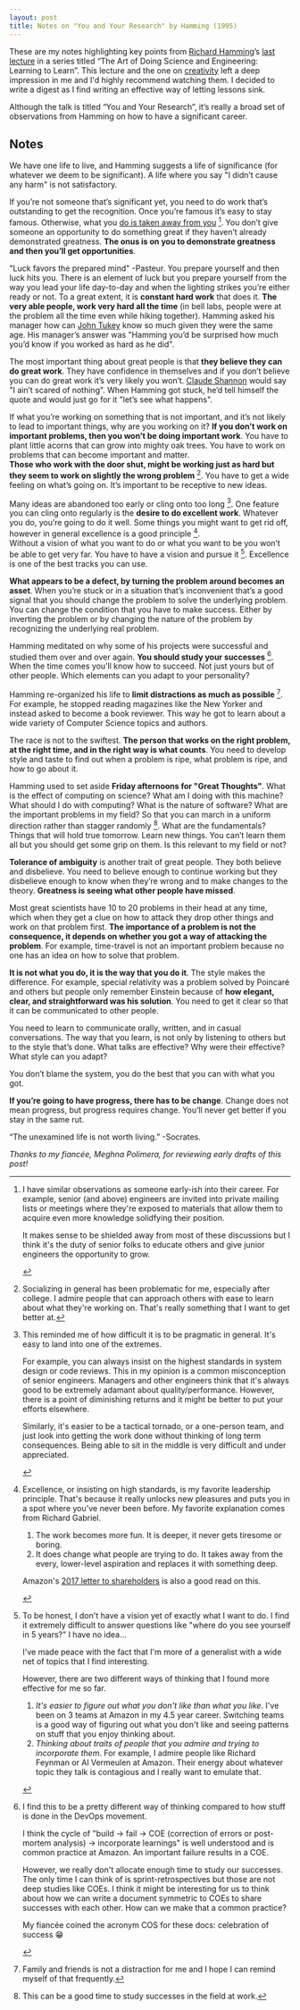 ```yaml
---
layout: post
title: Notes on "You and Your Research" by Hamming (1995)
---
```


These are my notes highlighting key points from [Richard Hamming](https://en.wikipedia.org/wiki/Richard_Hamming)’s [last lecture](https://www.youtube.com/watch?v=a1zDuOPkMSw) in a series titled “The Art of Doing Science and Engineering: Learning to Learn”. This lecture and the one on [creativity](https://www.youtube.com/watch?v=FlTybZvds0U) left a deep impression in me and I'd highly recommend watching them. I decided to write a digest as I find writing an effective way of letting lessons sink.
 
Although the talk is titled “You and Your Research”, it’s really a broad set of observations from Hamming on how to have a significant career.

## Notes
  
We have one life to live, and Hamming suggests a life of significance (for whatever we deem to be significant). A life where you say "I didn’t cause any harm" is not satisfactory.

If you’re not someone that’s significant yet, you need to do work that’s outstanding to get the recognition. Once you’re famous it’s easy to stay famous. Otherwise, what you [do is taken away from you](https://en.wikipedia.org/wiki/Matthew_effect) [^1]. You don’t give someone an opportunity to do something great if they haven’t already demonstrated greatness. **The onus is on you to demonstrate greatness and then you’ll get opportunities**.


"Luck favors the prepared mind" -Pasteur. You prepare yourself and then luck hits you. There is an element of luck but you prepare yourself from the way you lead your life day-to-day and when the lighting strikes you’re either ready or not. To a great extent, it is **constant hard work** that does it. **The very able people, work very hard all the time** (in bell labs, people were at the problem all the time even while hiking together). Hamming asked his manager how can [John Tukey](https://en.wikipedia.org/wiki/John_Tukey) know so much given they were the same age. His manager’s answer was "Hamming you’d be surprised how much you’d know if you worked as hard as he did".

The most important thing about great people is that **they believe they can do great work**. They have confidence in themselves and if you don’t believe you can do great work it’s very likely you won’t. [Claude Shannon](https://en.wikipedia.org/wiki/Claude_Shannon) would say "I ain’t scared of nothing". When Hamming got stuck, he’d tell himself the quote and would just go for it "let’s see what happens".

If what you’re working on something that is not important, and it’s not likely to lead to important things, why are you working on it? **If you don’t work on important problems, then you won’t be doing important work**. You have to plant little acorns that can grow into mighty oak trees. You have to work on problems that can become important and matter.  
**Those who work with the door shut, might be working just as hard but they seem to work on slightly the wrong problem** [^2]. You have to get a wide feeling on what’s going on. It’s important to be receptive to new ideas.

Many ideas are abandoned too early or cling onto too long [^3]. One feature you can cling onto regularly is the **desire to do excellent work**. Whatever you do, you’re going to do it well. Some things you might want to get rid off, however in general excellence is a good principle [^4].  
Without a vision of what you want to do or what you want to be you won’t be able to get very far. You have to have a vision and pursue it [^5]. Excellence is one of the best tracks you can use.

**What appears to be a defect, by turning the problem around becomes an asset**. When you’re stuck or in a situation that’s inconvenient that’s a good signal that you should change the problem to solve the underlying problem. You can change the condition that you have to make success. Either by inverting the problem or by changing the nature of the problem by recognizing the underlying real problem.

Hamming meditated on why some of his projects were successful and studied them over and over again. **You should study your successes** [^6]. When the time comes you’ll know how to succeed. Not just yours but of other people. Which elements can you adapt to your personality? 

Hamming re-organized his life to **limit distractions as much as possible** [^7]. For example, he stopped reading magazines like the New Yorker and instead asked to become a book reviewer. This way he got to learn about a wide variety of Computer Science topics and authors.

The race is not to the swiftest. **The person that works on the right problem, at the right time, and in the right way is what counts**. You need to develop style and taste to find out when a problem is ripe, what problem is ripe, and how to go about it.

Hamming used to set aside **Friday afternoons for "Great Thoughts"**. What is the effect of computing on science? What am I doing with this machine? What should I do with computing? What is the nature of software? What are the important problems in my field? So that you can march in a uniform direction rather than stagger randomly [^8]. What are the fundamentals? Things that will hold true tomorrow. Learn new things. You can’t learn them all but you should get some grip on them. Is this relevant to my field or not?

**Tolerance of ambiguity** is another trait of great people. They both believe and disbelieve. You need to believe enough to continue working but they disbelieve enough to know when they’re wrong and to make changes to the theory. **Greatness is seeing what other people have missed**.

Most great scientists have 10 to 20 problems in their head at any time, which when they get a clue on how to attack they drop other things and work on that problem first. **The importance of a problem is not the consequence, it depends on whether you got a way of attacking the problem**. For example, time-travel is not an important problem because no one has an idea on how to solve that problem.

**It is not what you do, it is the way that you do it**. The style makes the difference. For example, special relativity was a problem solved by Poincaré and others but people only remember Einstein because of **how elegant, clear, and straightforward was his solution**. You need to get it clear so that it can be communicated to other people.

You need to learn to communicate orally, written, and in casual conversations. The way that you learn, is not only by listening to others but to the style that’s done. What talks are effective? Why were their effective? What style can you adapt?

You don’t blame the system, you do the best that you can with what you got. 

**If you’re going to have progress, there has to be change**. Change does not mean progress, but progress requires change. You’ll never get better if you stay in the same rut.

“The unexamined life is not worth living.” -Socrates.

[^1]: <p>I have similar observations as someone early-ish into their career. For example, senior (and above) engineers are invited into private mailing lists or meetings where they're exposed to materials that allow them to acquire even more knowledge solidfying their position.</p><p>It makes sense to be shielded away from most of these discussions but I think it's the duty of senior folks to educate others and give junior engineers the opportunity to grow.</p>

[^2]: Socializing in general has been problematic for me, especially after college. I admire people that can approach others with ease to learn about what they're working on. That's really something that I want to get better at.

[^3]: <p>This reminded me of how difficult it is to be pragmatic in general. It's easy to land into one of the extremes.</p><p> For example, you can always insist on the highest standards in system design or code reviews. This in my opinion is a common misconception of senior engineers. Managers and other engineers think that it's always good to be extremely adamant about quality/performance. However, there is a point of diminishing returns and it might be better to put your efforts elsewhere.</p><p>Similarly, it's easier to be a tactical tornado, or a one-person team, and just look into getting the work done without thinking of long term consequences. Being able to sit in the middle is very difficult and under appreciated.</p>

[^4]: <p>Excellence, or insisting on high standards, is my favorite leadership principle. That's because it really unlocks new pleasures and puts you in a spot where you've never been before. My favorite explanation comes from Richard Gabriel.<ol><li>The work becomes more fun. It is deeper, it never gets tiresome or boring.</li><li>It does change what people are trying to do. It takes away from the every, lower-level aspiration and replaces it with something deep.</li></ol></p><p>Amazon's <a href="https://blog.aboutamazon.com/company-news/2017-letter-to-shareholders/">2017 letter to shareholders</a> is also a good read on this.</p>

[^5]: <p>To be honest, I don't have a vision yet of exactly what I want to do. I find it extremely difficult to answer questions like "where do you see yourself in 5 years?" I have no idea...</p><p>I've made peace with the fact that I'm more of a generalist with a wide net of topics that I find interesting.</p><p>However, there are two different ways of thinking that I found more effective for me so far.</p><p><ol><li><i>It's easier to figure out what you don't like than what you like</i>. I've been on 3 teams at Amazon in my 4.5 year career. Switching teams is a good way of figuring out what you don't like and seeing patterns on stuff that you enjoy thinking about.</li><li><i>Thinking about traits of people that you admire and trying to incorporate them</i>. For example, I admire people like Richard Feynman or Al Vermeulen at Amazon. Their energy about whatever topic they talk is contagious and I really want to emulate that.</li></ol></p>

[^6]: <p>I find this to be a pretty different way of thinking compared to how stuff is done in the DevOps movement.</p><p>I think the cycle of "build -> fail -> COE (correction of errors or post-mortem analysis) -> incorporate learnings" is well understood and is common practice at Amazon. An important failure results in a COE.</p><p> However, we really don't allocate enough time to study our successes. The only time I can think of is sprint-retrospectives but those are not deep studies like COEs. I think it might be interesting for us to think about how we can write a document symmetric to COEs to share successes with each other. How can we make that a common practice?</p><p>My fiancée coined the acronym COS for these docs: celebration of success 😁</p>

[^7]: Family and friends is not a distraction for me and I hope I can remind myself of that frequently.

[^8]: This can be a good time to study successes in the field at work.

_Thanks to my fiancée, Meghna Polimera, for reviewing early drafts of this post!_